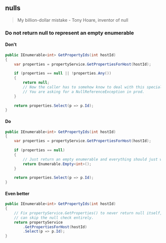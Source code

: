 ## nulls

> My billion-dollar mistake - Tony Hoare, inventor of null

### Do not return null to represent an empty enumerable

#### Don't

```c#
public IEnumerable<int> GetPropertyIds(int hostId)
{
    var properties = propertyService.GetPropertiesForHost(hostId);
    
    if (properties == null || !properties.Any()) 
    {
        return null; 
        // Now the caller has to somehow know to deal with this special case.
        // You are asking for a NullReferenceException in prod.
    }
    
    return properties.Select(p => p.Id);
}
```

#### Do

```c#
public IEnumerable<int> GetPropertyIds(int hostId)
{
    var properties = propertyService.GetPropertiesForHost(hostId);
    
    if (properties == null) 
    {
        // Just return an empty enumerable and everything should just work.
        return Enumerable.Empty<int>();
    }
    
    return properties.Select(p => p.Id);
}
```

#### Even better

```c#
public IEnumerable<int> GetPropertyIds(int hostId)
{
    // Fix propertyService.GetProperties() to never return null itself, and we
    // can skip the null check entirely.
    return propertyService
        .GetPropertiesForHost(hostId)
        .Select(p => p.Id);
}
```